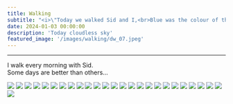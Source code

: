 ```yaml
---
title: Walking
subtitle: "<i>\"Today we walked Sid and I,<br>Blue was the colour of the cloudless sky\"</i>"
date: 2024-01-03 00:00:00
description: 'Today cloudless sky'  
featured_image: '/images/walking/dw_07.jpeg'
---
```

---
I walk every morning with Sid. <br>
Some days are better than others...
<div class="gallery" data-columns="2">
	<img src="/images/walking/dw_01.jpeg">
	<img src="/images/walking/dw_02.jpeg">
	<img src="/images/walking/dw_03.jpeg">
	<img src="/images/walking/dw_17.jpeg">
	<img src="/images/walking/dw_04.jpeg">
	<img src="/images/walking/dw_05.jpeg">
	<img src="/images/walking/dw_06.jpeg">
	<img src="/images/walking/dw_26.jpeg">
	<img src="/images/walking/dw_07.jpeg">
	<img src="/images/walking/dw_08.jpeg">
	<img src="/images/walking/dw_09.jpeg">
	<img src="/images/walking/dw_10.jpeg">
	<img src="/images/walking/dw_11.jpeg">
	<img src="/images/walking/dw_12.jpeg">
	<img src="/images/walking/dw_13.jpeg">
	<img src="/images/walking/dw_14.jpeg">
	<img src="/images/walking/dw_15.jpeg">
	<img src="/images/walking/dw_16.jpeg">
	<img src="/images/walking/dw_18.jpeg">
	<img src="/images/walking/dw_19.jpeg">
	<img src="/images/walking/dw_20.jpeg">
	<img src="/images/walking/dw_21.jpeg">
	<img src="/images/walking/dw_22.jpeg">
	<img src="/images/walking/dw_23.jpeg">
	<img src="/images/walking/dw_24.jpeg">
	<img src="/images/walking/dw_25.jpeg">
</div>
